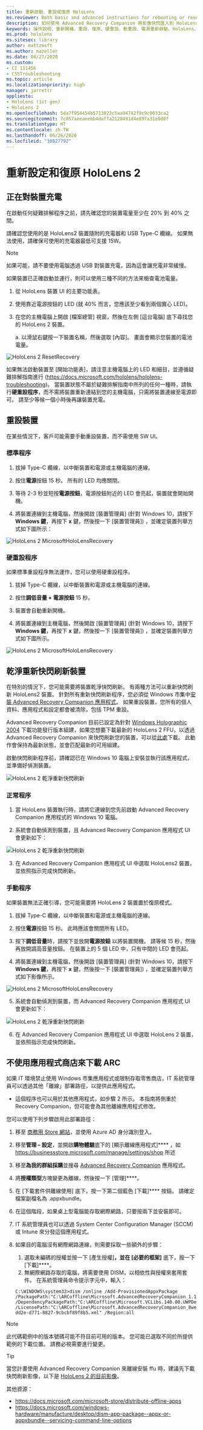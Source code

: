```yaml
---
title: 重新啟動、重設或復原 HoloLens
ms.reviewer: Both basic and advanced instructions for rebooting or resetting your HoloLens.
description: 如何使用 Advanced Recovery Companion 將影像快閃匯入到 HoloLens 2。
keywords: 操作說明、重新開機、重設、復原、硬重設、軟重設、電源重新啟動、HoloLens、關機、ARC、advanced recovery companion
ms.prod: hololens
ms.sitesec: library
author: mattzmsft
ms.author: mazeller
ms.date: 04/27/2020
ms.custom:
- CI 111456
- CSSTroubleshooting
ms.topic: article
ms.localizationpriority: high
manager: jarrettr
appliesto:
- HoloLens (1st gen)
- HoloLens 2
ms.openlocfilehash: 5da7f954454b5713823c5aa94742f9c9c0033ca2
ms.sourcegitcommit: 7c057aeeaeebb4daffa2120491d4e897a31e8d0f
ms.translationtype: HT
ms.contentlocale: zh-TW
ms.lasthandoff: 06/26/2020
ms.locfileid: "10827792"
---
```

# 重新設定和復原 HoloLens 2

## 正在對裝置充電

在啟動任何疑難排解程序之前，請先確認您的裝置電量至少在 20% 到 40% 之間。

請確認您使用的是 HoloLens2 裝置隨附的充電器和 USB Type-C 纜線。 如果無法使用，請確保可使用的充電器最低可支援 15W。

> [!NOTE]
> 如果可能，請不要使用電腦透過 USB 對裝置充電，因為這會讓充電非常緩慢。

如果裝置已正確啟動並運行，則可以使用三種不同的方法來檢查電池電量。

1. 從 HoloLens 裝置 UI 的主要功能表。
2. 使用靠近電源按鈕的 LED (就 40% 而言，您應該至少看到兩個實心 LED)。
3. 在您的主機電腦上開啟 [檔案總管] 視窗，然後在左側 [這台電腦] 底下尋找您的 HoloLens 2 裝置。
    
      a. 以滑鼠右鍵按一下裝置名稱，然後選取 [內容]。 畫面會顯示您裝置的電池電量。

![HoloLens 2 ResetRecovery](images/ResetRecovery2.png)

如果無法啟動裝置至 [開始功能表]，請注意主機電腦上的 LED 和細目，並遵循疑難排解指南進行 (https://docs.microsoft.com/hololens/hololens-troubleshooting)。 當裝置狀態不屬於疑難排解指南中所列的任何一種時，請執行**硬重設程序**，而不需將裝置重新連結到您的主機電腦，只需將裝置連線至電源即可。 請至少等候一個小時後再讓裝置充電。

## 重設裝置

在某些情況下，客戶可能需要手動重設裝置，而不需使用 SW UI。 

### 標準程序
1. 拔掉 Type-C 纜線，以中斷裝置和電源或主機電腦的連線。

2. 按住**電源**按鈕 15 秒。 所有的 LED 均應關閉。

3. 等待 2-3 秒並短按**電源按鈕**，電源按鈕附近的 LED 會亮起，裝置就會開始開機。 

4. 將裝置連線到主機電腦，然後開啟 [裝置管理員] (針對 Windows 10，請按下 **Windows 鍵**，再按下 **x** 鍵，然後按一下 [裝置管理員]) ，並確定裝置列舉方式如下圖所示：

![HoloLens 2 MicrosoftHoloLensRecovery](images/MicrosoftHoloLensRecovery.png)

### 硬重設程序

如果標準重設程序無法運作，您可以使用硬重設程序。

1. 拔掉 Type-C 纜線，以中斷裝置和電源或主機電腦的連線。

2. 按住**調低音量 + 電源按鈕** 15 秒。

3. 裝置會自動重新開機。 

4. 將裝置連線到主機電腦，然後開啟 [裝置管理員] (針對 Windows 10，請按下 **Windows 鍵**，再按下 **x** 鍵，然後按一下 [裝置管理員]) ，並確定裝置列舉方式如下圖所示。

![HoloLens 2 MicrosoftHoloLensRecovery](images/MicrosoftHoloLens_DeviceManager.png)

## 乾淨重新快閃刷新裝置

在特別的情況下，您可能需要將裝置乾淨快閃刷新。 有兩種方法可以重新快閃刷新 HoloLens2 裝置。 針對所有重新快閃刷新程序，您必須從 Windows 市集中[安裝 Advanced Recovery Companion 應用程式](https://www.microsoft.com/store/productId/9P74Z35SFRS8)。 如果重設裝置，您所有的個人資料、應用程式和設定都會被清除，包括 TPM 重設。

Advanced Recovery Companion 目前已設定為針對 [Windows Holographic 2004](hololens-release-notes.md#windows-holographic-version-2004) 下載功能發行版本組建，如果您想要下載最新的 HoloLens 2 FFU，以透過 Advanced Recovery Companion 來快閃刷新您的裝置，可以從[此處](https://aka.ms/hololens2download)下載。 此動作會保持為最新狀態，並會匹配最新的可用組建。 

啟動快閃刷新程序前，請確認已在 Windows 10 電腦上安裝並執行該應用程式，並準備好偵測裝置。

![HoloLens 2 乾淨重新快閃刷新](images/ARC1.png)

### 正常程序

1. 當 HoloLens 裝置執行時，請將它連線到您先前啟動 Advanced Recovery Companion 應用程式的 Windows 10 電腦。

2. 系統會自動偵測到裝置，且 Advanced Recovery Companion 應用程式 UI 會更新如下：

![HoloLens 2 乾淨重新快閃刷新](images/ARC2.png)

3. 在 Advanced Recovery Companion 應用程式 UI 中選取 HoloLens2 裝置，並依照指示完成快閃刷新。

### 手動程序

如果裝置無法正確引導，您可能需要將 HoloLens 2 裝置置於復原模式。

1. 拔掉 Type-C 纜線，以中斷裝置和電源或主機電腦的連線。 

2. 按住**電源**按鈕 15 秒。 此時應該會關閉所有 LED。 

3. 按下**調低音量**時，請按下並放開**電源按鈕** 以將裝置開機。 請等候 15 秒，然後再放開調高音量按鈕。 在裝置上的 5 個 LED 中，只有中間的 LED 會亮起。

4. 將裝置連線到主機電腦，然後開啟 [裝置管理員] (針對 Windows 10，請按下 **Windows 鍵**，再按下 **x** 鍵，然後按一下 [裝置管理員]) ，並確定裝置列舉方式如下影像所示。

![HoloLens 2 MicrosoftHoloLensRecovery](images/MicrosoftHoloLensRecovery.png)

5. 系統會自動偵測到裝置，而 Advanced Recovery Companion 應用程式 UI 會更新如下：

![HoloLens 2 乾淨重新快閃刷新](images/ARC2.png)

6. 在 Advanced Recovery Companion 應用程式 UI 中選取 HoloLens 2 裝置，並依照指示完成快閃刷新。

## 不使用應用程式商店來下載 ARC

如果 IT 環境禁止使用 Windows 市集應用程式或限制存取零售商店，IT 系統管理員可以透過其他「離線」部署路徑，以提供此應用程式。 

- 這個程序也可以用於其他應用程式，如步驟 2 所示。 本指南將側重於 Recovery Companion，但可能會為其他離線應用程式修改。  

您可以使用下列步驟啟用此部署路徑：
1.  移至 [商務用 Store 網站](https://businessstore.microsoft.com)，並使用 Azure AD 身分識別登入。
1.  移至**管理 – 設定**，並開啟**購物體驗**底下的 [顯示離線應用程式]**** ，如 https://businessstore.microsoft.com/manage/settings/shop 所述 
1.  移至**為我的群組採購**並搜尋 [Advanced Recovery Companion](https://businessstore.microsoft.com/store/details/advanced-recovery-companion/9P74Z35SFRS8) 應用程式。
1.  將**授權類型**方塊變更為離線，然後按一下 [管理]****。
1.  在 [下載套件供離線使用] 底下，按一下第二個藍色 [下載]**** 按鈕。 請確定檔案副檔名為 .appxbundle。
1.  在這個階段，如果桌上型電腦能存取網際網路，只要按兩下並安裝即可。 
1.  IT 系統管理員也可以透過 System Center Configuration Manager (SCCM) 或 Intune 來分發這個應用程式。
1.  如果目的電腦沒有網際網路連線，則需要採取一些額外的步驟： 
    1.  選取未編碼的授權並按一下 [產生授權]****，並在 [必要的框架]**** 底下，按一下 [下載]****。 
    1.  無網際網路存取的電腦，將需要使用 DISM，以相依性與授權來套用套件。 在系統管理員命令提示字元中，輸入：

      ```console
      C:\WINDOWS\system32>dism /online /Add-ProvisionedAppxPackage /PackagePath:"C:\ARCoffline\Microsoft.AdvancedRecoveryCompanion_1.19050.1301.0_neutral_~_8wekyb3d8bbwe.appxbundle" /DependencyPackagePath:"C:\ARCoffline\Microsoft.VCLibs.140.00.UWPDesktop_14.0.27629.0_x86__8wekyb3d8bbwe.appx" /LicensePath:"C:\ARCoffline\Microsoft.AdvancedRecoveryCompanion_8wekyb3d8bbwe_f72ce112-dd2e-d771-8827-9cbcbf89f8b5.xml" /Region:all
      ```
> [!NOTE]
> 此代碼範例中的版本號碼可能不符目前可用的版本。 您可能已選取不同於所提供範例的下載位置。 請務必視需要進行變更。

> [!TIP]
> 當您計畫使用 Advanced Recovery Companion 來離線安裝 ffu 時，建議先下載快閃刷新影像，以下是 [HoloLens 2 的目前影像](https://aka.ms/hololens2download)。 

其他資源：
- https://docs.microsoft.com/microsoft-store/distribute-offline-apps 
- https://docs.microsoft.com/windows-hardware/manufacture/desktop/dism-app-package--appx-or-appxbundle--servicing-command-line-options


